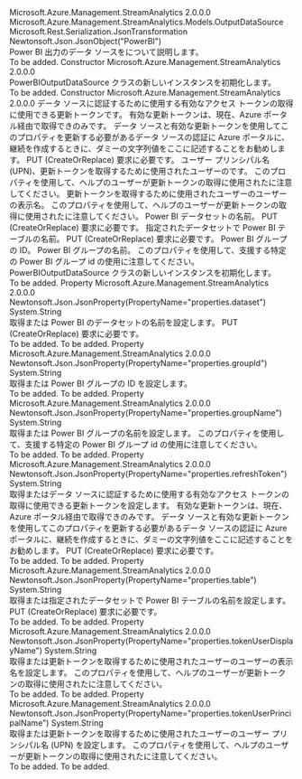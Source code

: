 <Type Name="PowerBIOutputDataSource" FullName="Microsoft.Azure.Management.StreamAnalytics.Models.PowerBIOutputDataSource">
  <TypeSignature Language="C#" Value="public class PowerBIOutputDataSource : Microsoft.Azure.Management.StreamAnalytics.Models.OutputDataSource" />
  <TypeSignature Language="ILAsm" Value=".class public auto ansi beforefieldinit PowerBIOutputDataSource extends Microsoft.Azure.Management.StreamAnalytics.Models.OutputDataSource" />
  <TypeSignature Language="DocId" Value="T:Microsoft.Azure.Management.StreamAnalytics.Models.PowerBIOutputDataSource" />
  <TypeSignature Language="VB.NET" Value="Public Class PowerBIOutputDataSource&#xA;Inherits OutputDataSource" />
  <TypeSignature Language="F#" Value="type PowerBIOutputDataSource = class&#xA;    inherit OutputDataSource" />
  <AssemblyInfo>
    <AssemblyName>Microsoft.Azure.Management.StreamAnalytics</AssemblyName>
    <AssemblyVersion>2.0.0.0</AssemblyVersion>
  </AssemblyInfo>
  <Base>
    <BaseTypeName>Microsoft.Azure.Management.StreamAnalytics.Models.OutputDataSource</BaseTypeName>
  </Base>
  <Interfaces />
  <Attributes>
    <Attribute>
      <AttributeName>Microsoft.Rest.Serialization.JsonTransformation</AttributeName>
    </Attribute>
    <Attribute>
      <AttributeName>Newtonsoft.Json.JsonObject("PowerBI")</AttributeName>
    </Attribute>
  </Attributes>
  <Docs>
    <summary>
            Power BI 出力のデータ ソースをについて説明します。
            </summary>
    <remarks>To be added.</remarks>
  </Docs>
  <Members>
    <Member MemberName=".ctor">
      <MemberSignature Language="C#" Value="public PowerBIOutputDataSource ();" />
      <MemberSignature Language="ILAsm" Value=".method public hidebysig specialname rtspecialname instance void .ctor() cil managed" />
      <MemberSignature Language="DocId" Value="M:Microsoft.Azure.Management.StreamAnalytics.Models.PowerBIOutputDataSource.#ctor" />
      <MemberSignature Language="VB.NET" Value="Public Sub New ()" />
      <MemberType>Constructor</MemberType>
      <AssemblyInfo>
        <AssemblyName>Microsoft.Azure.Management.StreamAnalytics</AssemblyName>
        <AssemblyVersion>2.0.0.0</AssemblyVersion>
      </AssemblyInfo>
      <Parameters />
      <Docs>
        <summary>
            PowerBIOutputDataSource クラスの新しいインスタンスを初期化します。
            </summary>
        <remarks>To be added.</remarks>
      </Docs>
    </Member>
    <Member MemberName=".ctor">
      <MemberSignature Language="C#" Value="public PowerBIOutputDataSource (string refreshToken = null, string tokenUserPrincipalName = null, string tokenUserDisplayName = null, string dataset = null, string table = null, string groupId = null, string groupName = null);" />
      <MemberSignature Language="ILAsm" Value=".method public hidebysig specialname rtspecialname instance void .ctor(string refreshToken, string tokenUserPrincipalName, string tokenUserDisplayName, string dataset, string table, string groupId, string groupName) cil managed" />
      <MemberSignature Language="DocId" Value="M:Microsoft.Azure.Management.StreamAnalytics.Models.PowerBIOutputDataSource.#ctor(System.String,System.String,System.String,System.String,System.String,System.String,System.String)" />
      <MemberSignature Language="VB.NET" Value="Public Sub New (Optional refreshToken As String = null, Optional tokenUserPrincipalName As String = null, Optional tokenUserDisplayName As String = null, Optional dataset As String = null, Optional table As String = null, Optional groupId As String = null, Optional groupName As String = null)" />
      <MemberSignature Language="F#" Value="new Microsoft.Azure.Management.StreamAnalytics.Models.PowerBIOutputDataSource : string * string * string * string * string * string * string -&gt; Microsoft.Azure.Management.StreamAnalytics.Models.PowerBIOutputDataSource" Usage="new Microsoft.Azure.Management.StreamAnalytics.Models.PowerBIOutputDataSource (refreshToken, tokenUserPrincipalName, tokenUserDisplayName, dataset, table, groupId, groupName)" />
      <MemberType>Constructor</MemberType>
      <AssemblyInfo>
        <AssemblyName>Microsoft.Azure.Management.StreamAnalytics</AssemblyName>
        <AssemblyVersion>2.0.0.0</AssemblyVersion>
      </AssemblyInfo>
      <Parameters>
        <Parameter Name="refreshToken" Type="System.String" />
        <Parameter Name="tokenUserPrincipalName" Type="System.String" />
        <Parameter Name="tokenUserDisplayName" Type="System.String" />
        <Parameter Name="dataset" Type="System.String" />
        <Parameter Name="table" Type="System.String" />
        <Parameter Name="groupId" Type="System.String" />
        <Parameter Name="groupName" Type="System.String" />
      </Parameters>
      <Docs>
        <param name="refreshToken">データ ソースに認証するために使用する有効なアクセス トークンの取得に使用できる更新トークンです。 有効な更新トークンは、現在、Azure ポータル経由で取得できのみです。 データ ソースと有効な更新トークンを使用してこのプロパティを更新する必要があるデータ ソースの認証に Azure ポータルに、継続を作成するときに、ダミーの文字列値をここに記述することをお勧めします。 PUT (CreateOrReplace) 要求に必要です。</param>
        <param name="tokenUserPrincipalName">ユーザー プリンシパル名 (UPN)、更新トークンを取得するために使用されたユーザーのです。 このプロパティを使用して、ヘルプのユーザーが更新トークンの取得に使用されたに注意してください。</param>
        <param name="tokenUserDisplayName">更新トークンを取得するために使用されたユーザーのユーザーの表示名。 このプロパティを使用して、ヘルプのユーザーが更新トークンの取得に使用されたに注意してください。</param>
        <param name="dataset">Power BI データセットの名前。 PUT (CreateOrReplace) 要求に必要です。</param>
        <param name="table">指定されたデータセットで Power BI テーブルの名前。 PUT (CreateOrReplace) 要求に必要です。</param>
        <param name="groupId">Power BI グループの ID。</param>
        <param name="groupName">Power BI グループの名前。 このプロパティを使用して、支援する特定の Power BI グループ id の使用に注意してください。</param>
        <summary>
            PowerBIOutputDataSource クラスの新しいインスタンスを初期化します。
            </summary>
        <remarks>To be added.</remarks>
      </Docs>
    </Member>
    <Member MemberName="Dataset">
      <MemberSignature Language="C#" Value="public string Dataset { get; set; }" />
      <MemberSignature Language="ILAsm" Value=".property instance string Dataset" />
      <MemberSignature Language="DocId" Value="P:Microsoft.Azure.Management.StreamAnalytics.Models.PowerBIOutputDataSource.Dataset" />
      <MemberSignature Language="VB.NET" Value="Public Property Dataset As String" />
      <MemberSignature Language="F#" Value="member this.Dataset : string with get, set" Usage="Microsoft.Azure.Management.StreamAnalytics.Models.PowerBIOutputDataSource.Dataset" />
      <MemberType>Property</MemberType>
      <AssemblyInfo>
        <AssemblyName>Microsoft.Azure.Management.StreamAnalytics</AssemblyName>
        <AssemblyVersion>2.0.0.0</AssemblyVersion>
      </AssemblyInfo>
      <Attributes>
        <Attribute>
          <AttributeName>Newtonsoft.Json.JsonProperty(PropertyName="properties.dataset")</AttributeName>
        </Attribute>
      </Attributes>
      <ReturnValue>
        <ReturnType>System.String</ReturnType>
      </ReturnValue>
      <Docs>
        <summary>
            取得または Power BI のデータセットの名前を設定します。 PUT (CreateOrReplace) 要求に必要です。
            </summary>
        <value>To be added.</value>
        <remarks>To be added.</remarks>
      </Docs>
    </Member>
    <Member MemberName="GroupId">
      <MemberSignature Language="C#" Value="public string GroupId { get; set; }" />
      <MemberSignature Language="ILAsm" Value=".property instance string GroupId" />
      <MemberSignature Language="DocId" Value="P:Microsoft.Azure.Management.StreamAnalytics.Models.PowerBIOutputDataSource.GroupId" />
      <MemberSignature Language="VB.NET" Value="Public Property GroupId As String" />
      <MemberSignature Language="F#" Value="member this.GroupId : string with get, set" Usage="Microsoft.Azure.Management.StreamAnalytics.Models.PowerBIOutputDataSource.GroupId" />
      <MemberType>Property</MemberType>
      <AssemblyInfo>
        <AssemblyName>Microsoft.Azure.Management.StreamAnalytics</AssemblyName>
        <AssemblyVersion>2.0.0.0</AssemblyVersion>
      </AssemblyInfo>
      <Attributes>
        <Attribute>
          <AttributeName>Newtonsoft.Json.JsonProperty(PropertyName="properties.groupId")</AttributeName>
        </Attribute>
      </Attributes>
      <ReturnValue>
        <ReturnType>System.String</ReturnType>
      </ReturnValue>
      <Docs>
        <summary>
            取得または Power BI グループの ID を設定します。
            </summary>
        <value>To be added.</value>
        <remarks>To be added.</remarks>
      </Docs>
    </Member>
    <Member MemberName="GroupName">
      <MemberSignature Language="C#" Value="public string GroupName { get; set; }" />
      <MemberSignature Language="ILAsm" Value=".property instance string GroupName" />
      <MemberSignature Language="DocId" Value="P:Microsoft.Azure.Management.StreamAnalytics.Models.PowerBIOutputDataSource.GroupName" />
      <MemberSignature Language="VB.NET" Value="Public Property GroupName As String" />
      <MemberSignature Language="F#" Value="member this.GroupName : string with get, set" Usage="Microsoft.Azure.Management.StreamAnalytics.Models.PowerBIOutputDataSource.GroupName" />
      <MemberType>Property</MemberType>
      <AssemblyInfo>
        <AssemblyName>Microsoft.Azure.Management.StreamAnalytics</AssemblyName>
        <AssemblyVersion>2.0.0.0</AssemblyVersion>
      </AssemblyInfo>
      <Attributes>
        <Attribute>
          <AttributeName>Newtonsoft.Json.JsonProperty(PropertyName="properties.groupName")</AttributeName>
        </Attribute>
      </Attributes>
      <ReturnValue>
        <ReturnType>System.String</ReturnType>
      </ReturnValue>
      <Docs>
        <summary>
            取得または Power BI グループの名前を設定します。 このプロパティを使用して、支援する特定の Power BI グループ id の使用に注意してください。
            </summary>
        <value>To be added.</value>
        <remarks>To be added.</remarks>
      </Docs>
    </Member>
    <Member MemberName="RefreshToken">
      <MemberSignature Language="C#" Value="public string RefreshToken { get; set; }" />
      <MemberSignature Language="ILAsm" Value=".property instance string RefreshToken" />
      <MemberSignature Language="DocId" Value="P:Microsoft.Azure.Management.StreamAnalytics.Models.PowerBIOutputDataSource.RefreshToken" />
      <MemberSignature Language="VB.NET" Value="Public Property RefreshToken As String" />
      <MemberSignature Language="F#" Value="member this.RefreshToken : string with get, set" Usage="Microsoft.Azure.Management.StreamAnalytics.Models.PowerBIOutputDataSource.RefreshToken" />
      <MemberType>Property</MemberType>
      <AssemblyInfo>
        <AssemblyName>Microsoft.Azure.Management.StreamAnalytics</AssemblyName>
        <AssemblyVersion>2.0.0.0</AssemblyVersion>
      </AssemblyInfo>
      <Attributes>
        <Attribute>
          <AttributeName>Newtonsoft.Json.JsonProperty(PropertyName="properties.refreshToken")</AttributeName>
        </Attribute>
      </Attributes>
      <ReturnValue>
        <ReturnType>System.String</ReturnType>
      </ReturnValue>
      <Docs>
        <summary>
            取得またはデータ ソースに認証するために使用する有効なアクセス トークンの取得に使用できる更新トークンを設定します。 有効な更新トークンは、現在、Azure ポータル経由で取得できのみです。 データ ソースと有効な更新トークンを使用してこのプロパティを更新する必要があるデータ ソースの認証に Azure ポータルに、継続を作成するときに、ダミーの文字列値をここに記述することをお勧めします。 PUT (CreateOrReplace) 要求に必要です。
            </summary>
        <value>To be added.</value>
        <remarks>To be added.</remarks>
      </Docs>
    </Member>
    <Member MemberName="Table">
      <MemberSignature Language="C#" Value="public string Table { get; set; }" />
      <MemberSignature Language="ILAsm" Value=".property instance string Table" />
      <MemberSignature Language="DocId" Value="P:Microsoft.Azure.Management.StreamAnalytics.Models.PowerBIOutputDataSource.Table" />
      <MemberSignature Language="VB.NET" Value="Public Property Table As String" />
      <MemberSignature Language="F#" Value="member this.Table : string with get, set" Usage="Microsoft.Azure.Management.StreamAnalytics.Models.PowerBIOutputDataSource.Table" />
      <MemberType>Property</MemberType>
      <AssemblyInfo>
        <AssemblyName>Microsoft.Azure.Management.StreamAnalytics</AssemblyName>
        <AssemblyVersion>2.0.0.0</AssemblyVersion>
      </AssemblyInfo>
      <Attributes>
        <Attribute>
          <AttributeName>Newtonsoft.Json.JsonProperty(PropertyName="properties.table")</AttributeName>
        </Attribute>
      </Attributes>
      <ReturnValue>
        <ReturnType>System.String</ReturnType>
      </ReturnValue>
      <Docs>
        <summary>
            取得または指定されたデータセットで Power BI テーブルの名前を設定します。 PUT (CreateOrReplace) 要求に必要です。
            </summary>
        <value>To be added.</value>
        <remarks>To be added.</remarks>
      </Docs>
    </Member>
    <Member MemberName="TokenUserDisplayName">
      <MemberSignature Language="C#" Value="public string TokenUserDisplayName { get; set; }" />
      <MemberSignature Language="ILAsm" Value=".property instance string TokenUserDisplayName" />
      <MemberSignature Language="DocId" Value="P:Microsoft.Azure.Management.StreamAnalytics.Models.PowerBIOutputDataSource.TokenUserDisplayName" />
      <MemberSignature Language="VB.NET" Value="Public Property TokenUserDisplayName As String" />
      <MemberSignature Language="F#" Value="member this.TokenUserDisplayName : string with get, set" Usage="Microsoft.Azure.Management.StreamAnalytics.Models.PowerBIOutputDataSource.TokenUserDisplayName" />
      <MemberType>Property</MemberType>
      <AssemblyInfo>
        <AssemblyName>Microsoft.Azure.Management.StreamAnalytics</AssemblyName>
        <AssemblyVersion>2.0.0.0</AssemblyVersion>
      </AssemblyInfo>
      <Attributes>
        <Attribute>
          <AttributeName>Newtonsoft.Json.JsonProperty(PropertyName="properties.tokenUserDisplayName")</AttributeName>
        </Attribute>
      </Attributes>
      <ReturnValue>
        <ReturnType>System.String</ReturnType>
      </ReturnValue>
      <Docs>
        <summary>
            取得または更新トークンを取得するために使用されたユーザーのユーザーの表示名を設定します。 このプロパティを使用して、ヘルプのユーザーが更新トークンの取得に使用されたに注意してください。
            </summary>
        <value>To be added.</value>
        <remarks>To be added.</remarks>
      </Docs>
    </Member>
    <Member MemberName="TokenUserPrincipalName">
      <MemberSignature Language="C#" Value="public string TokenUserPrincipalName { get; set; }" />
      <MemberSignature Language="ILAsm" Value=".property instance string TokenUserPrincipalName" />
      <MemberSignature Language="DocId" Value="P:Microsoft.Azure.Management.StreamAnalytics.Models.PowerBIOutputDataSource.TokenUserPrincipalName" />
      <MemberSignature Language="VB.NET" Value="Public Property TokenUserPrincipalName As String" />
      <MemberSignature Language="F#" Value="member this.TokenUserPrincipalName : string with get, set" Usage="Microsoft.Azure.Management.StreamAnalytics.Models.PowerBIOutputDataSource.TokenUserPrincipalName" />
      <MemberType>Property</MemberType>
      <AssemblyInfo>
        <AssemblyName>Microsoft.Azure.Management.StreamAnalytics</AssemblyName>
        <AssemblyVersion>2.0.0.0</AssemblyVersion>
      </AssemblyInfo>
      <Attributes>
        <Attribute>
          <AttributeName>Newtonsoft.Json.JsonProperty(PropertyName="properties.tokenUserPrincipalName")</AttributeName>
        </Attribute>
      </Attributes>
      <ReturnValue>
        <ReturnType>System.String</ReturnType>
      </ReturnValue>
      <Docs>
        <summary>
            取得または更新トークンを取得するために使用されたユーザーのユーザー プリンシパル名 (UPN) を設定します。 このプロパティを使用して、ヘルプのユーザーが更新トークンの取得に使用されたに注意してください。
            </summary>
        <value>To be added.</value>
        <remarks>To be added.</remarks>
      </Docs>
    </Member>
  </Members>
</Type>